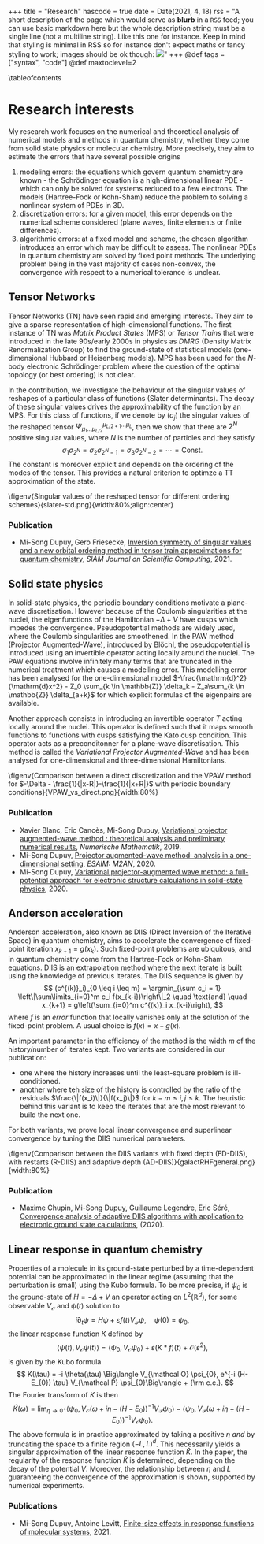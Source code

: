 +++
title = "Research"
hascode = true
date = Date(2021, 4, 18)
rss = "A short description of the page which would serve as **blurb** in a `RSS` feed; you can use basic markdown here but the whole description string must be a single line (not a multiline string). Like this one for instance. Keep in mind that styling is minimal in RSS so for instance don't expect maths or fancy styling to work; images should be ok though: ![](https://upload.wikimedia.org/wikipedia/en/3/32/Rick_and_Morty_opening_credits.jpeg)"
+++
@def tags = ["syntax", "code"]
@def maxtoclevel=2


\tableofcontents

# Research interests 

My research work focuses on the numerical and theoretical analysis of numerical models and methods in quantum chemistry, whether they come from solid state physics or molecular chemistry. More precisely, they aim to estimate the errors that have several possible origins
1. modeling errors: the equations which govern quantum chemistry are known - the Schrödinger equation is a high-dimensional linear PDE - which can only be solved for systems reduced to a few electrons. The models (Hartree-Fock or Kohn-Sham) reduce the problem to solving a nonlinear system of PDEs in 3D.
1. discretization errors: for a given model, this error depends on the numerical scheme considered (plane waves, finite elements or finite differences).
1. algorithmic errors: at a fixed model and scheme, the chosen algorithm introduces an error which may be difficult to assess. The nonlinear PDEs in quantum chemistry are solved by fixed point methods. The underlying problem being in the vast majority of cases non-convex, the convergence with respect to a numerical tolerance is unclear.

## Tensor Networks

Tensor Networks (TN) have seen rapid and emerging interests. They aim to give a sparse representation of high-dimensional functions. The first instance of TN was _Matrix Product States_ (MPS) or _Tensor Trains_ that were introduced in the late 90s/early 2000s in physics as _DMRG_ (Density Matrix Renormalization Group) to find the ground-state of statistical models (one-dimensional Hubbard or Heisenberg models). MPS has been used for the $N$-body electronic Schrödinger problem where the question of the optimal topology (or best ordering) is not clear. 

In the contribution, we investigate the behaviour of the singular values of reshapes of a particular class of functions (Slater determinants). The decay of these singular values drives the approximability of the function by an MPS. For this class of functions, if we denote by $(\sigma_j)$ the singular values of the reshaped tensor $\Psi_{\mu_1 \dots \mu_{L/2}}^{\mu_{L/2+1}\dots \mu_L}$, then we show that there are $2^N$ positive singular values, where $N$ is the number of particles and they satisfy
$$
\sigma_1 \sigma_{2^N} = \sigma_2 \sigma_{2^N-1} = \sigma_3 \sigma_{2^N-2} = \cdots = \mathrm{Const}.
$$
The constant is moreover explicit and depends on the ordering of the modes of the tensor. This provides a natural criterion to optimze a TT approximation of the state. 

\figenv{Singular values of the reshaped tensor for different ordering schemes}{slater-std.png}{width:80%;align:center}

### Publication

* Mi-Song Dupuy, Gero Friesecke, [Inversion symmetry of singular values and a new orbital ordering method in tensor train approximations for quantum chemistry](https://epubs.siam.org/doi/10.1137/20M1320122), _SIAM Journal on Scientific Computing_, 2021.


## Solid state physics

In solid-state physics, the periodic boundary conditions motivate a plane-wave discretisation. However because of the Coulomb singularities at the nuclei, the eigenfunctions of the Hamiltonian $-\Delta + V$ have cusps which impedes the convergence. Pseudopotential methods are widely used, where the Coulomb singularities are smoothened. In the PAW method (Projector Augmented-Wave), introduced by Blöchl, the pseudopotential is introduced using an invertible operator acting locally around the nuclei. The PAW equations involve infinitely many terms that are truncated in the numerical treatment which causes a modelling error. This modelling error has been analysed for the one-dimensional model $-\frac{\mathrm{d}^2}{\mathrm{d}x^2} - Z_0 \sum_{k \in \mathbb{Z}} \delta_k - Z_a\sum_{k \in \mathbb{Z}} \delta_{a+k}$ for which explicit formulas of the eigenpairs are available.

Another approach consists in introducing an invertible operator $T$ acting locally around the nuclei. This operator is defined such that it maps smooth functions to functions with cusps satisfying the Kato cusp condition. This operator acts as a preconditonner for a plane-wave discretisation. This method is called the _Variational Projector Augmented-Wave_ and has been analysed for one-dimensional and three-dimensional Hamiltonians.

\figenv{Comparison between a direct discretization and the VPAW method for $-\Delta - \frac{1}{|x-R|}-\frac{1}{|x+R|}$ with periodic boundary conditions}{VPAW_vs_direct.png}{width:80%}

### Publication

* Xavier Blanc, Eric Cancès, Mi-Song Dupuy, [Variational projector augmented-wave method : theoretical analysis and preliminary numerical results](https://link.springer.com/article/10.1007/s00211-019-01082-2), _Numerische Mathematik_, 2019.
* Mi-Song Dupuy, [Projector augmented-wave method: analysis in a one-dimensional setting](https://doi.org/10.1051/m2an/2019017), _ESAIM: M2AN_, 2020.
* Mi-Song Dupuy, [Variational projector-augmented wave method: a full-potential approach for electronic structure calculations in solid-state physics](https://arxiv.org/abs/2002.00512), 2020.



## Anderson acceleration

Anderson acceleration, also known as DIIS (Direct Inversion of the Iterative Space) in quantum chemistry, aims to accelerate the convergence of fixed-point iteration $x_{k+1} = g(x_k)$. Such fixed-point problems are ubiquitous, and in quantum chemistry come from the Hartree-Fock or Kohn-Sham equations. DIIS is an extrapolation method where the next iterate is built using the knowledge of previous iterates. The DIIS sequence is given by
$$
  (c^{(k)}_i)_{0 \leq i \leq m}  =  \argmin_{\sum c_i = 1} \left\|\sum\limits_{i=0}^m c_i f(x_{k-i})\right\|_2 \quad \text{and} \quad 
  x_{k+1} = g\left(\sum_{i=0}^m c^{(k)}_i x_{k-i}\right),
$$
where $f$ is an _error_ function that locally vanishes only at the solution of the fixed-point problem. A usual choice is $f(x) = x-g(x)$. 

An important parameter in the efficiency of the method is the width $m$ of the history/number of iterates kept. Two variants are considered in our publication:
* one where the history increases until the least-square problem is ill-conditioned. 
* another where teh size of the history is controlled by the ratio of the residuals $\frac{\|f(x_i)\|}{\|f(x_j)\|}$ for $k-m\leq i,j \leq k$. The heuristic behind this variant is to keep the iterates that are the most relevant to build the next one.

For both variants, we prove local linear convergence and superlinear convergence by tuning the DIIS numerical parameters.

\figenv{Comparison between the DIIS variants with fixed depth (FD-DIIS), with restarts (R-DIIS) and adaptive depth (AD-DIIS)}{galactRHFgeneral.png}{width:80%}

### Publication

* Maxime Chupin, Mi-Song Dupuy, Guillaume Legendre, Eric Séré, [Convergence analysis of adaptive DIIS algorithms with application to electronic ground state calculations](https://hal.archives-ouvertes.fr/hal-02492983/document), (2020).

## Linear response in quantum chemistry

Properties of a molecule in its ground-state perturbed by a time-dependent potential can be approximated in the linear regime (assuming that the perturbation is small) using the Kubo formula. To be more precise, if $\psi_0$ is the ground-state of $H = -\Delta + V$ an operator acting on $L^2(\mathbb{R}^d)$, for some observable $V_\mathcal{O}$ and $\psi(t)$ solution to 
$$
    i\partial_{t} \psi = H \psi + \varepsilon f(t) V_{\mathcal P} \psi , \quad \psi(0) = \psi_{0},
$$
the linear response function $K$ defined by
$$
    \langle  \psi(t), V_{\mathcal O} \psi(t) \rangle = \Big\langle \psi_{0}, V_{\mathcal O}  \psi_{0}\Big\rangle + \varepsilon (K \ast f)(t) + \mathcal{O}(\varepsilon^2),
$$
is given by the Kubo formula
$$
  K(\tau) = -i \theta(\tau) \Big\langle V_{\mathcal O} \psi_{0},  e^{-i (H-E_{0}) \tau} V_{\mathcal P} \psi_{0}\Big\rangle + {\rm c.c.}.
$$
The Fourier transform of $K$ is then
$$
  \widehat K(\omega) = \lim_{\eta \to 0^{+}} \Big\langle \psi_{0}, V_{\mathcal O} \Big(\omega +i\eta - (H-E_0)\Big)^{-1} V_{\mathcal P} \psi_{0}\Big\rangle - \Big\langle \psi_{0},V_{\mathcal P} \Big(\omega +i\eta + (H-E_0)\Big)^{-1} V_{\mathcal O} \psi_{0}\Big\rangle.
$$
The above formula is in practice approximated by taking a positive $\eta$  _and_ by truncating the space to a finite region $(-L,L)^d$. This necessarily yields a singular approximation of the linear response function $\widehat{K}$. In the paper, the regularity of the response function $\widehat{K}$ is determined, depending on the decay of the potential $V$. Moreover, the relationship between $\eta$ and $L$ guaranteeing the convergence of the approximation is shown, supported by numerical experiments.

### Publications

* Mi-Song Dupuy, Antoine Levitt, [Finite-size effects in response functions of molecular systems](https://hal.archives-ouvertes.fr/hal-03145143), 2021.
